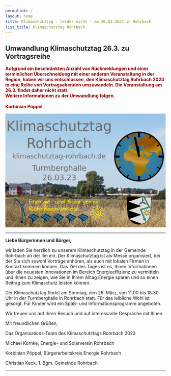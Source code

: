 ```yaml
---
permalink: /
layout: home
title: Klimaschutztag - leider nicht - am 26.03.2023 in Rohrbach
list_title: Klimaschutztag Rohrbach
---
```


## Umwandlung Klimaschutztag 26.3. zu Vortragsreihe

<p style='font-weight: bold;color: DarkRed'>
Aufgrund ein beschränkten Anzahl von Rückmeldungen und einer terminlichen Überschneidung mit einer anderen Veranstaltung in der Region, haben wir uns entschlossen, den Klimaschutztag Rohrbach 2023 in eine Reihe von Vortragsabenden umzuwandeln. Die Veranstaltung am 26.3. findet daher nicht statt. 
<br>
Weitere Informationen zu der Umwandlung folgen.
<br>
<br>
Korbinian Pöppel
</p>

<img src="assets/imgs/KlimaschutztagRohrbachV2.jpg" alt="KlimaschutztagRohrbach" width="800"/>

***


**Liebe Bürgerinnen und Bürger,**

wir laden Sie herzlich zu unserem Klimaschutztag in der Gemeinde Rohrbach an der Ilm ein. Der Klimaschutztag ist als Messe organisiert, bei der Sie sich sowohl Vorträge anhören, als auch mit lokalen Firmen in Kontakt kommen können. 
Das Ziel des Tages ist es, Ihnen Informationen über die neuesten Innovationen im Bereich Energieeffizienz zu vermitteln und Ihnen zu zeigen, wie Sie in Ihrem Alltag Energie sparen und so einen Beitrag zum Klimaschutz leisten können.

Der Klimaschutztag findet am Sonntag, den 26. März, von 11:00 bis 18:30 Uhr in der Turmberghalle in Rohrbach statt. Für das leibliche Wohl ist gesorgt. Für Kinder wird ein Spaß- und Informationsprogramm angeboten.

Wir freuen uns auf Ihren Besuch und auf interessante Gespräche mit Ihnen.

Mit freundlichen Grüßen,

Das Organisations-Team des Klimaschutztags Rohrbach 2023


Michael Kornke, Energie- und Solarverein Rohrbach

Korbinian Pöppel, Bürgerarbeitskreis Energie Rohrbach

Christian Keck, 1. Bgm. Gemeinde Rohrbach

***

